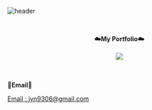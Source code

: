 ![header](https://capsule-render.vercel.app/api?type=transparent&height=200&text=Yuna's%20GitHub%20👋&fontColor=703ee5&animation=twinkling&fontSize=45&fontAlignY=40&fontAlign=70&desc=Welcome&descAlign=50&descAlignY=24)

<br>

<p align="center">
    <Strong>☁️My Portfolio☁️</Strong><br><br>
    <a href="https://www.notion.so/Yuna-s-Log-90b49b26389e4981b297044f745b7c70" target="_blank"><img src="https://img.shields.io/badge/Notion-000000?style=flat-square&logo=Notion&logoColor=white"/></a>
    <br>
 
<br><br>
<Strong>📧Email📧</Strong><br>
<a href="mailto:jyn9306@gmail.com"><p>Email : jyn9306@gmail.com</p></a><br>
